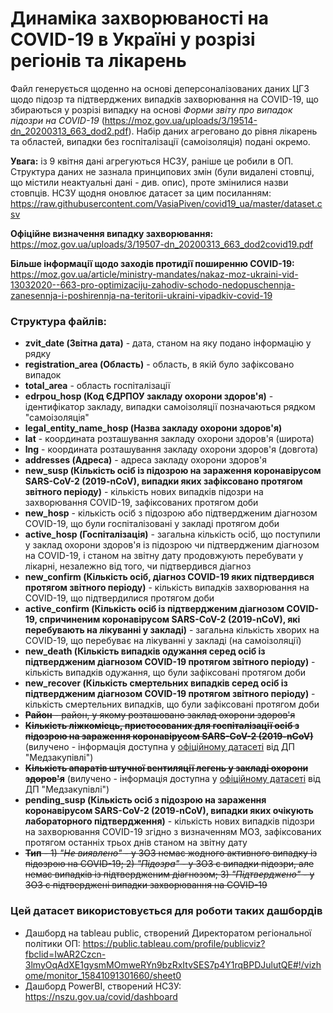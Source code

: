 # Динаміка захворюваності на COVID-19 в Україні у розрізі регіонів та лікарень
Файл генерується щоденно на основі деперсоналізованих даних ЦГЗ щодо підозр та підтверджених випадків захворювання на COVID-19, що збираються у розрізі випадку на основі *Форми звіту про випадок підозри на COVID-19* (https://moz.gov.ua/uploads/3/19514-dn_20200313_663_dod2.pdf). Набір даних агреговано до рівня лікарень та областей, випадки без госпіталізації (самоізоляція) подані окремо.

**Увага:** із 9 квітня дані агрегуються НСЗУ, раніше це робили в ОП. Структура даних не зазнала принципових змін (були видалені стовпці, що містили неактуальні дані - див. опис), проте змінилися назви стовпців. НСЗУ щодня оновлює датасет за цим посиланням: https://raw.githubusercontent.com/VasiaPiven/covid19_ua/master/dataset.csv

**Офіційне визначення випадку захворювання:** https://moz.gov.ua/uploads/3/19507-dn_20200313_663_dod2covid19.pdf

**Більше інформації щодо заходів протидії поширенню COVID-19:** https://moz.gov.ua/article/ministry-mandates/nakaz-moz-ukraini-vid-13032020--663-pro-optimizaciju-zahodiv-schodo-nedopuschennja-zanesennja-i-poshirennja-na-teritorii-ukraini-vipadkiv-covid-19

### Структура файлів:
* **zvit_date (Звітна дата)** - дата, станом на яку подано інформацію у рядку
* **registration_area (Область)**	- область, в якій було зафіксовано випадок
* **total_area** - область госпіталізації
* **edrpou_hosp (Код ЄДРПОУ закладу охорони здоров'я)** - ідентифікатор закладу, випадки самоізоляції позначаються рядком "самоізоляція"
* **legal_entity_name_hosp (Назва закладу охорони здоров'я)**
* **lat** - координата розташування закладу охорони здоров'я (широта)
* **lng** - координата розташування закладу охорони здоров'я (довгота)
* **addresses (Адреса)** - адреса закладу охорони здоров'я
* **new_susp (Кількість осіб із підозрою на зараження коронавірусом SARS-CoV-2 (2019-nCoV), випадки яких зафіксовано протягом звітного періоду)** - кількість нових випадків підозри на захворювання COVID-19, зафіксованих протягом доби
* **new_hosp** - кількість осіб з підозрою або підтвердженим діагнозом COVID-19, що були госпіталізовані у закладі протягом доби
* **active_hosp (Госпіталізація)** - загальна кількість осіб, що поступили у заклад охорони здоров'я із підозрою чи підтвердженим діагнозом на COVID-19, і станом на звітну дату продовжують перебувати у лікарні, незалежно від того, чи підтвердився діагноз
* **new_confirm (Кількість осіб, діагноз COVID-19 яких підтвердився протягом звітного періоду)** - кількість випадків захворювання на COVID-19, що підтвердилися протягом доби
* **active_confirm (Кількість осіб із підтвердженим діагнозом COVID-19, спричиненим коронавірусом SARS-CoV-2 (2019-nCoV), які перебувають на лікуванні у закладі)** - загальна кількість хворих на COVID-19, що перебуває на лікуванні у закладі (на самоізоляції)
* **new_death (Кількість випадків одужання серед осіб із підтвердженим діагнозом COVID-19 протягом звітного періоду)** - кількість випадків одужання, що були зафіксовані протягом доби
* **new_recover (Кількість смертельних випадків серед осіб із підтвердженим діагнозом COVID-19 протягом звітного періоду)** - кількість смертельних випадків, що були зафіксовані протягом доби
* ~~**Район** - район, у якому розташовано заклад охорони здоров'я~~
* ~~**Кількість ліжкомісць, пристосованих для госпіталізації осіб з підозрою на зараження коронавірусом SARS-CoV-2 (2019-nCoV)**~~ (вилучено - інформація доступна у [офіційному датасеті](https://covid19.gov.ua/vidkryti-dani) від ДП "Медзакупівлі")
* ~~**Кількість апаратів штучної вентиляції легень у закладі охорони здоров'я**~~ (вилучено - інформація доступна у [офіційному датасеті](https://covid19.gov.ua/vidkryti-dani) від ДП "Медзакупівлі")
* **pending_susp (Кількість осіб з підозрою на зараження коронавірусом SARS-CoV-2 (2019-nCoV), випадки яких очікують лабораторного підтвердження)** - кількість нових випадків підозри на захворювання COVID-19 згідно з визначенням МОЗ, зафіксованих протягом останніх трьох днів станом на звітну дату
* ~~**Тип** - 1) *"Не виявлено"* - у ЗОЗ немає жодного активного випадку із підозрою на COVID-19; 2) *"Підозра"* - у ЗОЗ є випадки підозри, але немає випадків із підтвердженим діагнозом; 3) *"Підтверджено"* - у ЗОЗ є підтверджені випадки захворювання на COVID-19~~

### Цей датасет використовується для роботи таких дашбордів
* Дашборд на tableau public, створений Директоратом регіональної політики ОП: https://public.tableau.com/profile/publicviz?fbclid=IwAR2Czcn-3lmyOqAdXE1gysmMOmweRYn9bzRxItvSES7p4Y1rqBPDJulutQE#!/vizhome/monitor_15841091301660/sheet0
* Дашборд PowerBI, створений НСЗУ: https://nszu.gov.ua/covid/dashboard
